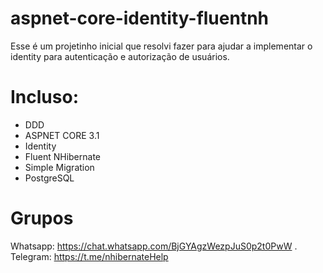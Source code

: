 # aspnet-core-identity-fluentnh
Esse é um projetinho inicial que resolvi fazer para ajudar a implementar o identity para autenticação e autorização de usuários.

# Incluso:
* DDD
* ASPNET CORE 3.1
* Identity
* Fluent NHibernate
* Simple Migration
* PostgreSQL

# Grupos
Whatsapp: https://chat.whatsapp.com/BjGYAgzWezpJuS0p2t0PwW .
Telegram: https://t.me/nhibernateHelp
